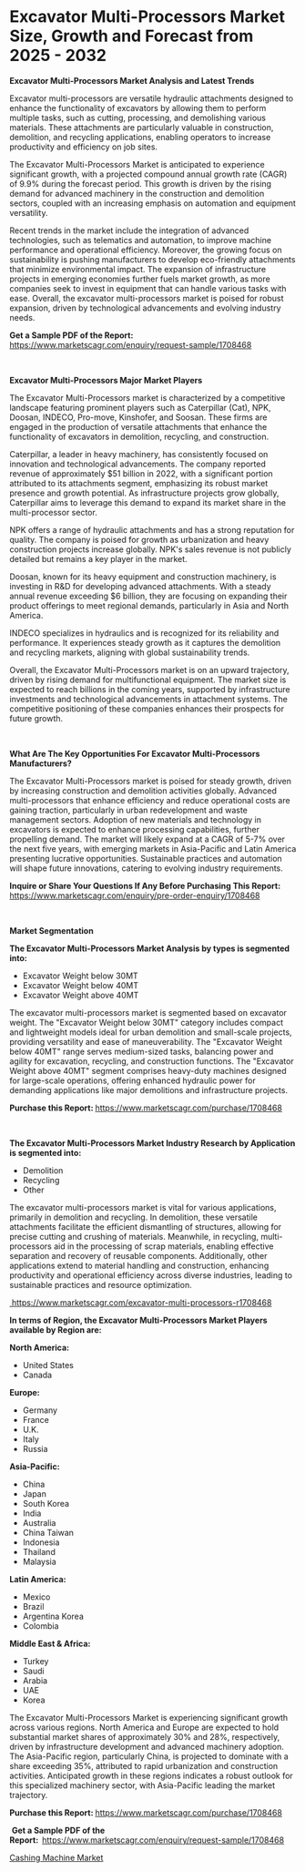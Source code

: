 <p><h1>Excavator Multi-Processors Market Size, Growth and Forecast from 2025 - 2032</h1></p><p><strong>Excavator Multi-Processors Market Analysis and Latest Trends</strong></p>
<p><p>Excavator multi-processors are versatile hydraulic attachments designed to enhance the functionality of excavators by allowing them to perform multiple tasks, such as cutting, processing, and demolishing various materials. These attachments are particularly valuable in construction, demolition, and recycling applications, enabling operators to increase productivity and efficiency on job sites.</p><p>The Excavator Multi-Processors Market is anticipated to experience significant growth, with a projected compound annual growth rate (CAGR) of 9.9% during the forecast period. This growth is driven by the rising demand for advanced machinery in the construction and demolition sectors, coupled with an increasing emphasis on automation and equipment versatility. </p><p>Recent trends in the market include the integration of advanced technologies, such as telematics and automation, to improve machine performance and operational efficiency. Moreover, the growing focus on sustainability is pushing manufacturers to develop eco-friendly attachments that minimize environmental impact. The expansion of infrastructure projects in emerging economies further fuels market growth, as more companies seek to invest in equipment that can handle various tasks with ease. Overall, the excavator multi-processors market is poised for robust expansion, driven by technological advancements and evolving industry needs.</p></p>
<p><strong>Get a Sample PDF of the Report:&nbsp;</strong> <a href="https://www.marketscagr.com/enquiry/request-sample/1708468?utm_campaign=1950&utm_medium=2&utm_source=Github&utm_content=ia&utm_term=27032025&utm_id=excavator-multi-processors">https://www.marketscagr.com/enquiry/request-sample/1708468</a></p>
<p>&nbsp;</p>
<p><strong>Excavator Multi-Processors Major Market Players</strong></p>
<p><p>The Excavator Multi-Processors market is characterized by a competitive landscape featuring prominent players such as Caterpillar (Cat), NPK, Doosan, INDECO, Pro-move, Kinshofer, and Soosan. These firms are engaged in the production of versatile attachments that enhance the functionality of excavators in demolition, recycling, and construction.</p><p>Caterpillar, a leader in heavy machinery, has consistently focused on innovation and technological advancements. The company reported revenue of approximately $51 billion in 2022, with a significant portion attributed to its attachments segment, emphasizing its robust market presence and growth potential. As infrastructure projects grow globally, Caterpillar aims to leverage this demand to expand its market share in the multi-processor sector.</p><p>NPK offers a range of hydraulic attachments and has a strong reputation for quality. The company is poised for growth as urbanization and heavy construction projects increase globally. NPK's sales revenue is not publicly detailed but remains a key player in the market.</p><p>Doosan, known for its heavy equipment and construction machinery, is investing in R&D for developing advanced attachments. With a steady annual revenue exceeding $6 billion, they are focusing on expanding their product offerings to meet regional demands, particularly in Asia and North America.</p><p>INDECO specializes in hydraulics and is recognized for its reliability and performance. It experiences steady growth as it captures the demolition and recycling markets, aligning with global sustainability trends.</p><p>Overall, the Excavator Multi-Processors market is on an upward trajectory, driven by rising demand for multifunctional equipment. The market size is expected to reach billions in the coming years, supported by infrastructure investments and technological advancements in attachment systems. The competitive positioning of these companies enhances their prospects for future growth.</p></p>
<p>&nbsp;</p>
<p><strong>What Are The Key Opportunities For Excavator Multi-Processors Manufacturers?</strong></p>
<p><p>The Excavator Multi-Processors market is poised for steady growth, driven by increasing construction and demolition activities globally. Advanced multi-processors that enhance efficiency and reduce operational costs are gaining traction, particularly in urban redevelopment and waste management sectors. Adoption of new materials and technology in excavators is expected to enhance processing capabilities, further propelling demand. The market will likely expand at a CAGR of 5-7% over the next five years, with emerging markets in Asia-Pacific and Latin America presenting lucrative opportunities. Sustainable practices and automation will shape future innovations, catering to evolving industry requirements.</p></p>
<p><strong>Inquire or Share Your Questions If Any Before Purchasing This Report:</strong> <a href="https://www.marketscagr.com/enquiry/pre-order-enquiry/1708468?utm_campaign=1950&utm_medium=2&utm_source=Github&utm_content=ia&utm_term=27032025&utm_id=excavator-multi-processors">https://www.marketscagr.com/enquiry/pre-order-enquiry/1708468</a></p>
<p>&nbsp;</p>
<p><strong>Market Segmentation</strong></p>
<p><strong>The Excavator Multi-Processors Market Analysis by types is segmented into:</strong></p>
<p><ul><li>Excavator Weight below 30MT</li><li>Excavator Weight below 40MT</li><li>Excavator Weight above 40MT</li></ul></p>
<p><p>The excavator multi-processors market is segmented based on excavator weight. The "Excavator Weight below 30MT" category includes compact and lightweight models ideal for urban demolition and small-scale projects, providing versatility and ease of maneuverability. The "Excavator Weight below 40MT" range serves medium-sized tasks, balancing power and agility for excavation, recycling, and construction functions. The "Excavator Weight above 40MT" segment comprises heavy-duty machines designed for large-scale operations, offering enhanced hydraulic power for demanding applications like major demolitions and infrastructure projects.</p></p>
<p><strong>Purchase this Report:&nbsp;</strong><a href="https://www.marketscagr.com/purchase/1708468?utm_campaign=1950&utm_medium=2&utm_source=Github&utm_content=ia&utm_term=27032025&utm_id=excavator-multi-processors">https://www.marketscagr.com/purchase/1708468</a></p>
<p>&nbsp;</p>
<p><strong>The Excavator Multi-Processors Market Industry Research by Application is segmented into:</strong></p>
<p><ul><li>Demolition</li><li>Recycling</li><li>Other</li></ul></p>
<p><p>The excavator multi-processors market is vital for various applications, primarily in demolition and recycling. In demolition, these versatile attachments facilitate the efficient dismantling of structures, allowing for precise cutting and crushing of materials. Meanwhile, in recycling, multi-processors aid in the processing of scrap materials, enabling effective separation and recovery of reusable components. Additionally, other applications extend to material handling and construction, enhancing productivity and operational efficiency across diverse industries, leading to sustainable practices and resource optimization.</p></p>
<p><a href="https://www.marketscagr.com/excavator-multi-processors-r1708468?utm_campaign=1950&utm_medium=2&utm_source=Github&utm_content=ia&utm_term=27032025&utm_id=excavator-multi-processors">&nbsp;https://www.marketscagr.com/excavator-multi-processors-r1708468</a></p>
<p><strong>In terms of Region, the Excavator Multi-Processors Market Players available by Region are:</strong></p>
<p>
    <p> <strong> North America: </strong>
        <ul>
            <li>United States</li>
            <li>Canada</li>
        </ul>
        </p> 
    <p> <strong> Europe: </strong>
        <ul>
            <li>Germany</li>
            <li>France</li>
            <li>U.K.</li>
            <li>Italy</li>
            <li>Russia</li>
        </ul>
        </p> 
    <p> <strong> Asia-Pacific: </strong>
        <ul>
            <li>China</li>
            <li>Japan</li>
            <li>South Korea</li>
            <li>India</li>
            <li>Australia</li>
            <li>China Taiwan</li>
            <li>Indonesia</li>
            <li>Thailand</li>
            <li>Malaysia</li>
        </ul>
        </p> 
    <p> <strong> Latin America: </strong>
        <ul>
            <li>Mexico</li>
            <li>Brazil</li>
            <li>Argentina Korea</li>
            <li>Colombia</li>
        </ul>
        </p> 
    <p> <strong> Middle East & Africa: </strong>
        <ul>
            <li>Turkey</li>
            <li>Saudi</li>
            <li>Arabia</li>
            <li>UAE</li>
            <li>Korea</li>
        </ul>
    </p>
    </p>
<p><p>The Excavator Multi-Processors Market is experiencing significant growth across various regions. North America and Europe are expected to hold substantial market shares of approximately 30% and 28%, respectively, driven by infrastructure development and advanced machinery adoption. The Asia-Pacific region, particularly China, is projected to dominate with a share exceeding 35%, attributed to rapid urbanization and construction activities. Anticipated growth in these regions indicates a robust outlook for this specialized machinery sector, with Asia-Pacific leading the market trajectory.</p></p>
<p><strong>Purchase this Report: </strong><a href="https://www.marketscagr.com/purchase/1708468?utm_campaign=1950&utm_medium=2&utm_source=Github&utm_content=ia&utm_term=27032025&utm_id=excavator-multi-processors">https://www.marketscagr.com/purchase/1708468</a></p>
<p>&nbsp;<strong>Get a Sample PDF of the Report:&nbsp;&nbsp;</strong><a href="https://www.marketscagr.com/enquiry/request-sample/1708468?utm_campaign=1950&utm_medium=2&utm_source=Github&utm_content=ia&utm_term=27032025&utm_id=excavator-multi-processors">https://www.marketscagr.com/enquiry/request-sample/1708468</a></p>
<p><strong></strong></p>
<p><p><a href="https://github.com/ajegiobitsa/Market-Research-Report-List-1/blob/main/cashing-machine-market.md?utm_campaign=1950&utm_medium=2&utm_source=Github&utm_content=ia&utm_term=27032025&utm_id=excavator-multi-processors">Cashing Machine Market</a></p></p>